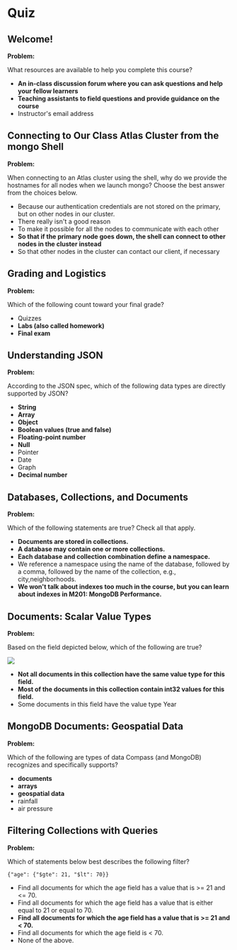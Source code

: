 # Quiz

## Welcome!

**Problem:**

What resources are available to help you complete this course?

- **An in-class discussion forum where you can ask questions and help your fellow learners**
- **Teaching assistants to field questions and provide guidance on the course**
- Instructor's email address

## Connecting to Our Class Atlas Cluster from the mongo Shell

**Problem:**

When connecting to an Atlas cluster using the shell, why do we provide the hostnames for all nodes when we launch mongo? Choose the best answer from the choices below.
- Because our authentication credentials are not stored on the primary, but on other nodes in our cluster.
- There really isn't a good reason
- To make it possible for all the nodes to communicate with each other
- **So that if the primary node goes down, the shell can connect to other nodes in the cluster instead**
- So that other nodes in the cluster can contact our client, if necessary

## Grading and Logistics

**Problem:**

Which of the following count toward your final grade?

- Quizzes
- **Labs (also called homework)**
- **Final exam**

## Understanding JSON

**Problem:**

According to the JSON spec, which of the following data types are directly supported by JSON?

- **String**
- **Array**
- **Object**
- **Boolean values (true and false)**
- **Floating-point number**
- **Null**
- Pointer
- Date
- Graph
- **Decimal number**

## Databases, Collections, and Documents

**Problem:**

Which of the following statements are true? Check all that apply.

- **Documents are stored in collections.**
- **A database may contain one or more collections.**
- **Each database and collection combination define a namespace.**
- We reference a namespace using the name of the database, followed by a comma, followed by the name of the collection, e.g., city,neighborhoods.
- **We won't talk about indexes too much in the course, but you can learn about indexes in M201: MongoDB Performance.**

## Documents: Scalar Value Types

**Problem:**

Based on the field depicted below, which of the following are true?

![](https://s3.amazonaws.com/edu-static.mongodb.com/lessons/M001/scalar_values_video_year_field.png)

- **Not all documents in this collection have the same value type for this field.**
- **Most of the documents in this collection contain int32 values for this field.**
- Some documents in this field have the value type Year

## MongoDB Documents: Geospatial Data

**Problem:**

Which of the following are types of data Compass (and MongoDB) recognizes and specifically supports?

- **documents**
- **arrays**
- **geospatial data**
- rainfall
- air pressure

## Filtering Collections with Queries

**Problem:**

Which of statements below best describes the following filter?

```
{"age": {"$gte": 21, "$lt": 70}}
```

- Find all documents for which the age field has a value that is >= 21 and <= 70.
- Find all documents for which the age field has a value that is either equal to 21 or equal to 70.
- **Find all documents for which the age field has a value that is >= 21 and < 70.**
- Find all documents for which the age field is < 70.
- None of the above.

